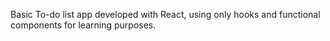 Basic To-do list app developed with React, using only hooks and functional components for learning purposes.

